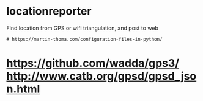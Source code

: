 # locationreporter
Find location from GPS or wifi triangulation, and post to web


    # https://martin-thoma.com/configuration-files-in-python/
  # https://github.com/wadda/gps3/ http://www.catb.org/gpsd/gpsd_json.html